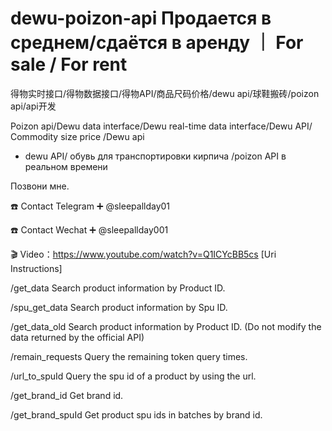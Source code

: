 # dewu-poizon-api Продается в среднем/сдаётся в аренду ｜ For sale / For rent
得物实时接口/得物数据接口/得物API/商品尺码价格/dewu api/球鞋搬砖/poizon api/api开发

Poizon api/Dewu data interface/Dewu real-time data interface/Dewu API/ Commodity size price /Dewu api
* dewu API/ обувь для транспортировки кирпича /poizon API в реальном времени

Позвони мне.

☎️ Contact Telegram ➕ @sleepallday01

☎️ Contact Wechat ➕ @sleepallday001

🎬 Video：https://www.youtube.com/watch?v=Q1ICYcBB5cs
[Uri Instructions]

/get_data
Search product information by Product ID.

/spu_get_data
Search product information by Spu ID.

/get_data_old
Search product information by Product ID. (Do not modify the data returned by the official API)

/remain_requests
Query the remaining token query times.

/url_to_spuId
Query the spu id of a product by using the url.

/get_brand_id
Get brand id.

/get_brand_spuId
Get product spu ids in batches by brand id.


